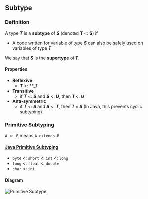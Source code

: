 ## Subtype

### Definition

A type **_T_** is a **subtype** of **_S_** (denoted **T** <: **S**) if  
- A code written for variable of type **_S_** can also be safely used on variables of type **_T_**
  
We say that **_S_** is the **supertype** of **_T_**.
#### Properties

- **Reflexive**
	- **_T_** <: **_T
- **Transitive**  
	- if **_T_** <: **_S_** and **_S_** <: **_U_**, then **_T_** <: **_U_**  
- **Anti-symmetric**
	- if **_T_** <: **_S_** and **_S_** <: **_T_**, then **_T_** = **_S_** (In Java, this prevents cyclic subtyping)

### Primitive Subtyping

`A <: B` means `A extends B`
#### [Java Primitive Subtyping](https://docs.oracle.com/javase/specs/jls/se17/html/jls-4.html#jls-4.10.1)
- `byte` <: `short` <: `int` <: `long`
- `long` <: `float` <: `double`
- `char` <: `int`
#### Diagram

![Primitive Subtype](https://nus-cs2030s.github.io/2324-s1/slides/img/01-Primitive.jpg)
